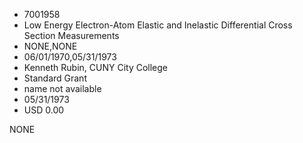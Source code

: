 * 7001958
* Low Energy Electron-Atom Elastic and Inelastic Differential Cross Section Measurements
* NONE,NONE
* 06/01/1970,05/31/1973
* Kenneth Rubin, CUNY City College
* Standard Grant
* name not available
* 05/31/1973
* USD 0.00

NONE